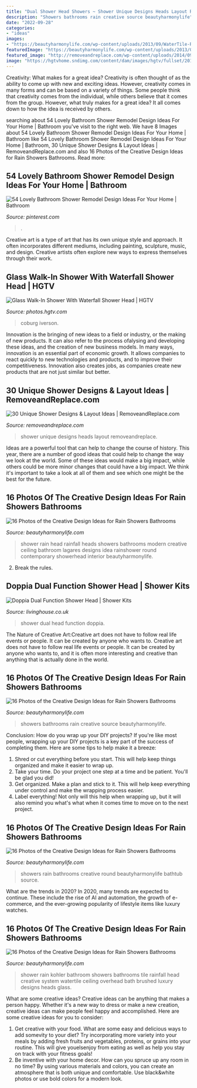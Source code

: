 ```yaml
---
title: "Dual Shower Head Showers ~ Shower Unique Designs Heads Layout Removeandreplace"
description: "Showers bathrooms rain creative source beautyharmonylife"
date: "2022-09-28"
categories:
- "ideas"
images:
- "https://beautyharmonylife.com/wp-content/uploads/2013/09/WaterTile-Rain-Shower-Big.jpg"
featuredImage: "https://beautyharmonylife.com/wp-content/uploads/2013/09/WaterTile-Rain-Shower-Big.jpg"
featured_image: "http://removeandreplace.com/wp-content/uploads/2014/09/Unique-Shower-Designs-Ideas_29.jpg"
image: "https://hgtvhome.sndimg.com/content/dam/images/hgtv/fullset/2016/12/5/0/Jordan-Iverson_Coburg-Hills_21.jpg.rend.hgtvcom.966.1352.suffix/1480973728158.jpeg"
---
```



Creativity: What makes for a great idea?
Creativity is often thought of as the ability to come up with new and exciting ideas. However, creativity comes in many forms and can be based on a variety of things. Some people think that creativity comes from the individual, while others believe that it comes from the group. However, what truly makes for a great idea? It all comes down to how the idea is received by others.

	

		
searching about 54 Lovely Bathroom Shower Remodel Design Ideas For Your Home | Bathroom you've visit to the right web. We have 8 Images about 54 Lovely Bathroom Shower Remodel Design Ideas For Your Home | Bathroom like 54 Lovely Bathroom Shower Remodel Design Ideas For Your Home | Bathroom, 30 Unique Shower Designs &amp; Layout Ideas | RemoveandReplace.com and also 16 Photos of the Creative Design Ideas for Rain Showers Bathrooms. Read more:
		
    
## 54 Lovely Bathroom Shower Remodel Design Ideas For Your Home | Bathroom

<img loading=lazy src="https://i.pinimg.com/736x/4e/88/aa/4e88aaf7f3314ce75993add0f552dd7e.jpg" onerror="this.onerror=null;this.src='https://tse1.mm.bing.net/th?id=OIP.HXLGfbGoDNHRY4ZcslVoKQHaJ3&amp;pid=15.1';" alt="54 Lovely Bathroom Shower Remodel Design Ideas For Your Home | Bathroom">

_Source: pinterest.com_

>. 

	

Creative art is a type of art that has its own unique style and approach. It often incorporates different mediums, including painting, sculpture, music, and design. Creative artists often explore new ways to express themselves through their work.

    
## Glass Walk-In Shower With Waterfall Shower Head | HGTV

<img loading=lazy src="https://hgtvhome.sndimg.com/content/dam/images/hgtv/fullset/2016/12/5/0/Jordan-Iverson_Coburg-Hills_21.jpg.rend.hgtvcom.966.1352.suffix/1480973728158.jpeg" onerror="this.onerror=null;this.src='https://tse3.mm.bing.net/th?id=OIP.bsMWpMuhw5bwYroN8reDHwHaKX&amp;pid=15.1';" alt="Glass Walk-In Shower With Waterfall Shower Head | HGTV">

_Source: photos.hgtv.com_

>coburg iverson. 

	

Innovation is the bringing of new ideas to a field or industry, or the making of new products. It can also refer to the process ofalysing and developing these ideas, and the creation of new business models. In many ways, innovation is an essential part of economic growth. It allows companies to react quickly to new technologies and products, and to improve their competitiveness. Innovation also creates jobs, as companies create new products that are not just similar but better.

    
## 30 Unique Shower Designs &amp; Layout Ideas | RemoveandReplace.com

<img loading=lazy src="http://removeandreplace.com/wp-content/uploads/2014/09/Unique-Shower-Designs-Ideas_29.jpg" onerror="this.onerror=null;this.src='https://tse4.mm.bing.net/th?id=OIP.eTfM4L2V2_w16hWcszSSMQHaOD&amp;pid=15.1';" alt="30 Unique Shower Designs &amp; Layout Ideas | RemoveandReplace.com">

_Source: removeandreplace.com_

>shower unique designs heads layout removeandreplace. 

	

Ideas are a powerful tool that can help to change the course of history. This year, there are a number of good ideas that could help to change the way we look at the world. Some of these ideas would make a big impact, while others could be more minor changes that could have a big impact. We think it's important to take a look at all of them and see which one might be the best for the future.

    
## 16 Photos Of The Creative Design Ideas For Rain Showers Bathrooms

<img loading=lazy src="https://beautyharmonylife.com/wp-content/uploads/2013/09/Lagares-Shower-Head-Duc-Photo-e1305926941683.jpg" onerror="this.onerror=null;this.src='https://tse2.mm.bing.net/th?id=OIP.tnzLiHkZKpzswXb1O_7pjAHaMP&amp;pid=15.1';" alt="16 Photos of the Creative Design Ideas for Rain Showers Bathrooms">

_Source: beautyharmonylife.com_

>shower rain head rainfall heads showers bathrooms modern creative ceiling bathroom lagares designs idea rainshower round contemporary showerhead interior beautyharmonylife. 

	

2. Break the rules.

    
## Doppia Dual Function Shower Head | Shower Kits

<img loading=lazy src="https://www.livinghouse.co.uk/acatalog/Dual-function-1-oultlet-shower-head-with-hand-shower-UK6H.jpg" onerror="this.onerror=null;this.src='https://tse3.mm.bing.net/th?id=OIP.h82dWGSNrLV54N4xLNQUaQHaLH&amp;pid=15.1';" alt="Doppia Dual Function Shower Head | Shower Kits">

_Source: livinghouse.co.uk_

>shower dual head function doppia. 

	

The Nature of Creative Art:Creative art does not have to follow real life events or people. It can be created by anyone who wants to.
Creative art does not have to follow real life events or people. It can be created by anyone who wants to, and it is often more interesting and creative than anything that is actually done in the world.

    
## 16 Photos Of The Creative Design Ideas For Rain Showers Bathrooms

<img loading=lazy src="https://beautyharmonylife.com/wp-content/uploads/2013/09/new-insert-11.jpg" onerror="this.onerror=null;this.src='https://tse4.mm.bing.net/th?id=OIP.xOw414M6ZcIuw8LbI6r35AHaHa&amp;pid=15.1';" alt="16 Photos of the Creative Design Ideas for Rain Showers Bathrooms">

_Source: beautyharmonylife.com_

>showers bathrooms rain creative source beautyharmonylife. 

	

Conclusion: How do you wrap up your DIY projects?
If you're like most people, wrapping up your DIY projects is a key part of the success of completing them. Here are some tips to help make it a breeze:
1) Shred or cut everything before you start. This will help keep things organized and make it easier to wrap up.
2) Take your time. Do your project one step at a time and be patient. You'll be glad you did!
3) Get organized. Make a plan and stick to it. This will help keep everything under control and make the wrapping process easier.
4) Label everything! Not only will this help when wrapping up, but it will also remind you what's what when it comes time to move on to the next project.

    
## 16 Photos Of The Creative Design Ideas For Rain Showers Bathrooms

<img loading=lazy src="https://beautyharmonylife.com/wp-content/uploads/2013/09/contemporary-round-bathtub-designs-800x1086.jpg" onerror="this.onerror=null;this.src='https://tse1.mm.bing.net/th?id=OIP.uOLdDxPgpLPf7l1n1f0ISQHaKD&amp;pid=15.1';" alt="16 Photos of the Creative Design Ideas for Rain Showers Bathrooms">

_Source: beautyharmonylife.com_

>showers rain bathrooms creative round beautyharmonylife bathtub source. 

	

What are the trends in 2020?
In 2020, many trends are expected to continue. These include the rise of AI and automation, the growth of e-commerce, and the ever-growing popularity of lifestyle items like luxury watches.

    
## 16 Photos Of The Creative Design Ideas For Rain Showers Bathrooms

<img loading=lazy src="https://beautyharmonylife.com/wp-content/uploads/2013/09/WaterTile-Rain-Shower-Big.jpg" onerror="this.onerror=null;this.src='https://tse2.mm.bing.net/th?id=OIP.LJ3b3nVNMtiZzsv8gaHibgHaLM&amp;pid=15.1';" alt="16 Photos of the Creative Design Ideas for Rain Showers Bathrooms">

_Source: beautyharmonylife.com_

>shower rain kohler bathroom showers bathrooms tile rainfall head creative system watertile ceiling overhead bath brushed luxury designs heads glass. 

	

What are some creative ideas?
Creative ideas can be anything that makes a person happy. Whether it's a new way to dress or make a new creation, creative ideas can make people feel happy and accomplished. Here are some creative ideas for you to consider: 
1. Get creative with your food. What are some easy and delicious ways to add somevity to your diet? Try incorporating more variety into your meals by adding fresh fruits and vegetables, proteins, or grains into your routine. This will give youelsenjoy from eating as well as help you stay on track with your fitness goals! 
2. Be inventive with your home decor. How can you spruce up any room in no time? By using various materials and colors, you can create an atmosphere that is both unique and comfortable. Use black&white photos or use bold colors for a modern look.

